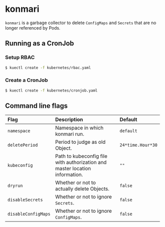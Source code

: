# konmari

`konmari` is a garbage collector to delete `ConfigMaps` and `Secrets` that are no longer referenced by Pods.

## Running as a CronJob

### Setup RBAC

```bash
$ kuectl create -f kubernetes/rbac.yaml
```

### Create a CronJob

```bash
$ kuectl create -f kubernetes/cronjob.yaml
```

## Command line flags

| Flag | Description | Default |
| :--- | :--- | :--- |
| `namespace` | Namespace in which konmari run. | `default` |
| `deletePeriod` | Period to judge as old Object. | `24*time.Hour*30` |
| `kubeconfig` | Path to kubeconfig file with authorization and master location information. | `""` |
| `dryrun` | Whether or not to actually delete Objects. | `false` |
| `disableSecrets` | Whether or not to ignore `Secrets`. | `false` |
| `disableConfigMaps` | Whether or not to ignore `ConfigMaps`. | `false` |
